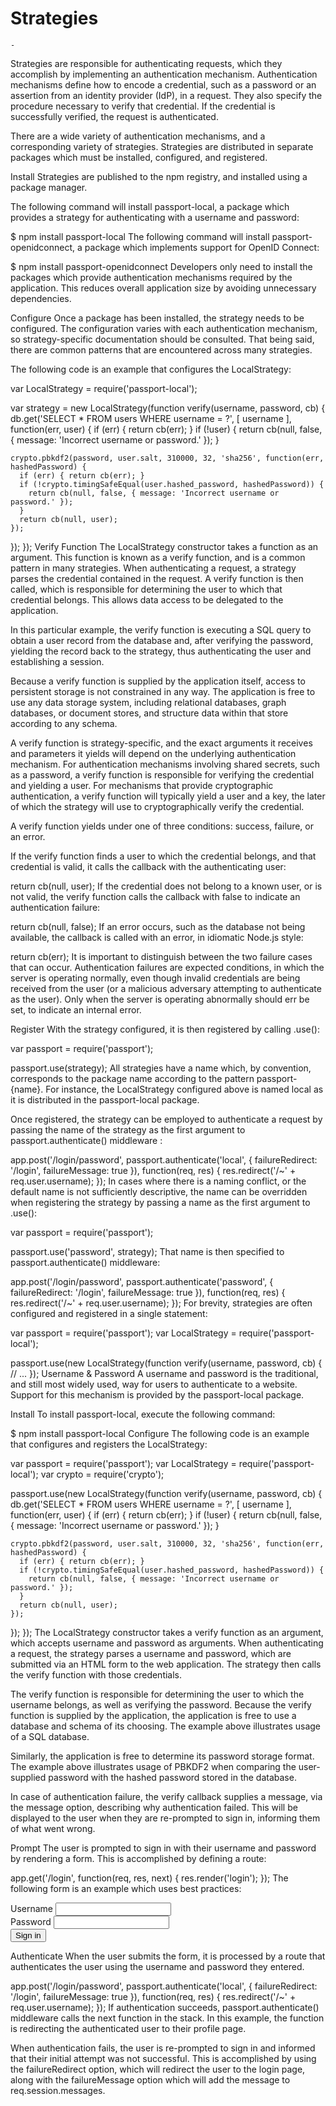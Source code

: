 # Strategies
    - 
Strategies are responsible for authenticating requests, which they accomplish by implementing an authentication mechanism.
Authentication mechanisms define how to encode a credential, such as a password or an assertion from an identity provider (IdP), 
in a request. They also specify the procedure necessary to verify that credential. If the credential is successfully verified, the request is authenticated.

There are a wide variety of authentication mechanisms, and a corresponding variety of strategies. Strategies are distributed 
in separate packages which must be installed, configured, and registered.

Install
Strategies are published to the npm registry, and installed using a package manager.

The following command will install passport-local, a package which provides a strategy for authenticating with a username and password:

$ npm install passport-local
The following command will install passport-openidconnect, a package which implements support for OpenID Connect:

$ npm install passport-openidconnect
Developers only need to install the packages which provide authentication mechanisms required by the application. 
This reduces overall application size by avoiding unnecessary dependencies.

Configure
Once a package has been installed, the strategy needs to be configured. The configuration varies with each authentication mechanism,
so strategy-specific documentation should be consulted. That being said, there are common patterns that are encountered across many strategies.

The following code is an example that configures the LocalStrategy:

var LocalStrategy = require('passport-local');

var strategy = new LocalStrategy(function verify(username, password, cb) {
  db.get('SELECT * FROM users WHERE username = ?', [ username ], function(err, user) {
    if (err) { return cb(err); }
    if (!user) { return cb(null, false, { message: 'Incorrect username or password.' }); }

    crypto.pbkdf2(password, user.salt, 310000, 32, 'sha256', function(err, hashedPassword) {
      if (err) { return cb(err); }
      if (!crypto.timingSafeEqual(user.hashed_password, hashedPassword)) {
        return cb(null, false, { message: 'Incorrect username or password.' });
      }
      return cb(null, user);
    });
  });
});
Verify Function
The LocalStrategy constructor takes a function as an argument. This function is known as a verify function, 
and is a common pattern in many strategies. When authenticating a request, a strategy parses the credential contained in the request.
A verify function is then called, which is responsible for determining the user to which that credential belongs. 
This allows data access to be delegated to the application.

In this particular example, the verify function is executing a SQL query to obtain a user record from the database and, 
after verifying the password, yielding the record back to the strategy, thus authenticating the user and establishing a session.

Because a verify function is supplied by the application itself, access to persistent storage is not constrained in any way.
The application is free to use any data storage system, including relational databases, graph databases, or document stores, 
and structure data within that store according to any schema.

A verify function is strategy-specific, and the exact arguments it receives and parameters it yields will depend on the underlying authentication mechanism.
For authentication mechanisms involving shared secrets, such as a password, a verify function is responsible for verifying the credential and yielding a user.
For mechanisms that provide cryptographic authentication, a verify function will typically yield a user and a key, 
the later of which the strategy will use to cryptographically verify the credential.

A verify function yields under one of three conditions: success, failure, or an error.

If the verify function finds a user to which the credential belongs, and that credential is valid, it calls the callback with the authenticating user:

return cb(null, user);
If the credential does not belong to a known user, or is not valid, the verify function calls the callback with false to indicate an authentication failure:

return cb(null, false);
If an error occurs, such as the database not being available, the callback is called with an error, in idiomatic Node.js style:

return cb(err);
It is important to distinguish between the two failure cases that can occur. Authentication failures are expected conditions,
in which the server is operating normally, even though invalid credentials are being received from the user 
(or a malicious adversary attempting to authenticate as the user). Only when the server is operating abnormally should err be set, to indicate an internal error.

Register
With the strategy configured, it is then registered by calling .use():

var passport = require('passport');

passport.use(strategy);
All strategies have a name which, by convention, corresponds to the package name according to the pattern passport-{name}.
For instance, the LocalStrategy configured above is named local as it is distributed in the passport-local package.

Once registered, the strategy can be employed to authenticate a request by passing the name of the strategy as the first argument to passport.authenticate() middleware
:

app.post('/login/password',
  passport.authenticate('local', { failureRedirect: '/login', failureMessage: true }),
  function(req, res) {
    res.redirect('/~' + req.user.username);
  });
In cases where there is a naming conflict, or the default name is not sufficiently descriptive, 
the name can be overridden when registering the strategy by passing a name as the first argument to .use():

var passport = require('passport');

passport.use('password', strategy);
That name is then specified to passport.authenticate() middleware:

app.post('/login/password',
  passport.authenticate('password', { failureRedirect: '/login', failureMessage: true }),
  function(req, res) {
    res.redirect('/~' + req.user.username);
  });
For brevity, strategies are often configured and registered in a single statement:

var passport = require('passport');
var LocalStrategy = require('passport-local');

passport.use(new LocalStrategy(function verify(username, password, cb) {
  // ...
});
Username & Password
A username and password is the traditional, and still most widely used, way for users to authenticate to a website.
Support for this mechanism is provided by the passport-local package.

Install
To install passport-local, execute the following command:

$ npm install passport-local
Configure
The following code is an example that configures and registers the LocalStrategy:

var passport = require('passport');
var LocalStrategy = require('passport-local');
var crypto = require('crypto');

passport.use(new LocalStrategy(function verify(username, password, cb) {
  db.get('SELECT * FROM users WHERE username = ?', [ username ], function(err, user) {
    if (err) { return cb(err); }
    if (!user) { return cb(null, false, { message: 'Incorrect username or password.' }); }

    crypto.pbkdf2(password, user.salt, 310000, 32, 'sha256', function(err, hashedPassword) {
      if (err) { return cb(err); }
      if (!crypto.timingSafeEqual(user.hashed_password, hashedPassword)) {
        return cb(null, false, { message: 'Incorrect username or password.' });
      }
      return cb(null, user);
    });
  });
});
The LocalStrategy constructor takes a verify function as an argument, which accepts username and password as arguments. When authenticating a request, 
the strategy parses a username and password, which are submitted via an HTML form to the web application. 
The strategy then calls the verify function with those credentials.

The verify function is responsible for determining the user to which the username belongs, as well as verifying the password.
Because the verify function is supplied by the application, the application is free to use a database and schema of its choosing.
The example above illustrates usage of a SQL database.

Similarly, the application is free to determine its password storage format. 
The example above illustrates usage of PBKDF2 when comparing the user-supplied password with the hashed password stored in the database.

In case of authentication failure, the verify callback supplies a message, via the message option, describing why authentication failed. 
This will be displayed to the user when they are re-prompted to sign in, informing them of what went wrong.

Prompt
The user is prompted to sign in with their username and password by rendering a form. This is accomplished by defining a route:

app.get('/login',
  function(req, res, next) {
    res.render('login');
  });
The following form is an example which uses best practices:

<form action="/login/password" method="post">
    <div>
        <label for="username">Username</label>
        <input id="username" name="username" type="text" autocomplete="username" required />
    </div>
    <div>
        <label for="current-password">Password</label>
        <input id="current-password" name="password" type="password" autocomplete="current-password" required />
    </div>
    <div>
        <button type="submit">Sign in</button>
    </div>
</form>
Authenticate
When the user submits the form, it is processed by a route that authenticates the user using the username and password they entered.

app.post('/login/password',
  passport.authenticate('local', { failureRedirect: '/login', failureMessage: true }),
  function(req, res) {
    res.redirect('/~' + req.user.username);
  });
If authentication succeeds, passport.authenticate() middleware calls the next function in the stack. In this example, the function is redirecting the authenticated user to their profile page.

When authentication fails, the user is re-prompted to sign in and informed that their initial attempt was not successful. This is accomplished by using the failureRedirect option, which will redirect the user to the login page, along with the failureMessage option which will add the message to req.session.messages.
